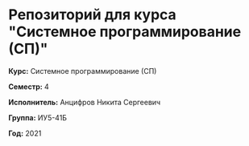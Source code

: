 # Репозиторий для курса "Системное программирование (СП)"

**Курс:** Системное программирование (СП)

**Семестр:** 4

**Исполнитель:** Анцифров Никита Сергеевич

**Группа:** ИУ5-41Б

**Год:** 2021
